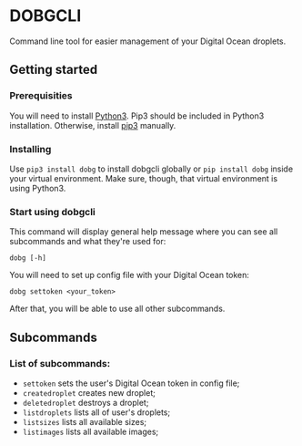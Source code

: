 # DOBGCLI

Command line tool for easier management of your Digital Ocean droplets.

## Getting started

### Prerequisities
You will need to install [Python3](https://www.python.org/downloads/). Pip3 should be included in Python3 installation. Otherwise, install [pip3](https://pip.pypa.io/en/stable/installing/) manually.

### Installing
Use `pip3 install dobg` to install dobgcli globally or `pip install dobg` inside your virtual environment. Make sure, though, that virtual environment is using Python3.

### Start using dobgcli
This command will display general help message where you can see all subcommands and what they're used for:
```
dobg [-h]
```
You will need to set up config file with your Digital Ocean token:
```
dobg settoken <your_token>
```
After that, you will be able to use all other subcommands.

## Subcommands

### List of subcommands:
- `settoken` sets the user's Digital Ocean token in config file;
- `createdroplet` creates new droplet;
- `deletedroplet` destroys a droplet;
- `listdroplets` lists all of user's droplets;
- `listsizes` lists all available sizes;
- `listimages` lists all available images;

